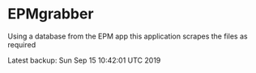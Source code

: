 # EPMgrabber
Using a database from the EPM app this application scrapes the files as required


Latest backup: Sun Sep 15 10:42:01 UTC 2019
